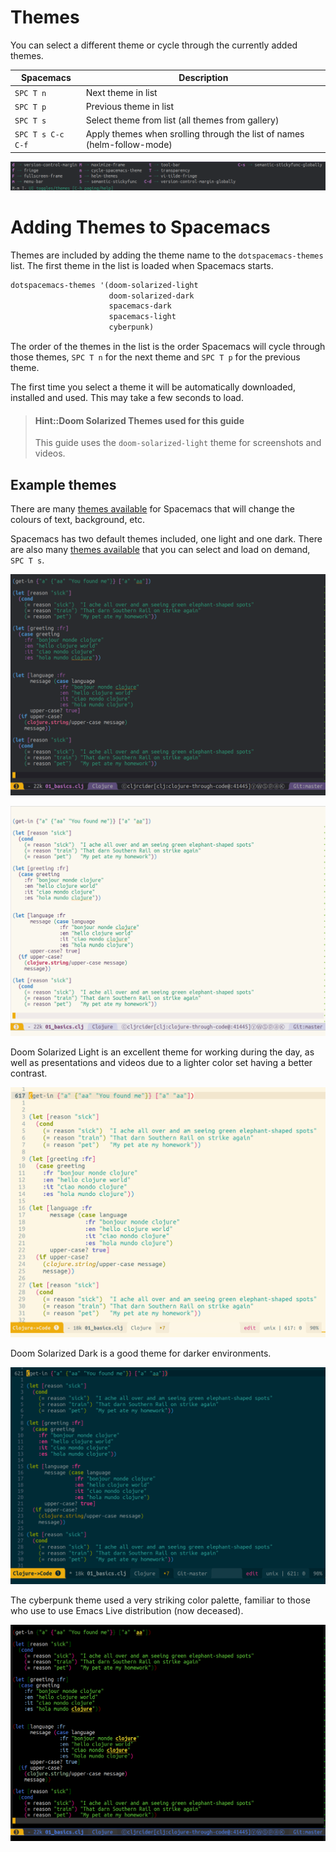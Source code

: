 # Themes
You can select a different theme or cycle through the currently added themes.

| Spacemacs         | Description                                                             |
|-------------------|-------------------------------------------------------------------------|
| `SPC T n`         | Next theme in list                                                      |
| `SPC T p`         | Previous theme in list                                                  |
| `SPC T s`         | Select theme from list (all themes from gallery)                        |
| `SPC T s C-c C-f` | Apply themes when srolling through the list of names (helm-follow-mode) |

[![Spacemacs Themes menu](/images/spacemacs-themes-menu.png)](/images/spacemacs-themes-menu.png)

# Adding Themes to Spacemacs
Themes are included by adding the theme name to the `dotspacemacs-themes` list.  The first theme in the list is loaded when Spacemacs starts.

```lisp
dotspacemacs-themes '(doom-solarized-light
                      doom-solarized-dark
                      spacemacs-dark
                      spacemacs-light
                      cyberpunk)
```

The order of the themes in the list is the order Spacemacs will cycle through those themes, `SPC T n` for the next theme and `SPC T p` for the previous theme.

The first time you select a theme it will be automatically downloaded, installed and used.  This may take a few seconds to load.

> #### Hint::Doom Solarized Themes used for this guide
> This guide uses the `doom-solarized-light` theme for screenshots and videos.

## Example themes
There are many [themes available](http://themegallery.robdor.com/) for Spacemacs that will change the colours of text, background, etc.

Spacemacs has two default themes included, one light and one dark.  There are also many [themes available](http://themegallery.robdor.com/) that you can select and load on demand, `SPC T s`.

![Spacemacs theme - spacemacs-dark](/images/spacemacs-theme-dark.png)

![Spacemacs theme - spacemacs-light](/images/spacemacs-theme-light.png)


Doom Solarized Light is an excellent theme for working during the day, as well as presentations and videos due to a lighter color set having a better contrast.

![Spacemacs theme - doom solarized light](/images/spacemacs-themes-doom-solarized-light.png)

Doom Solarized Dark is a good theme for darker environments.

![Spacemacs theme - doom solarized dark](/images/spacemacs-themes-doom-solarized-dark.png)

The cyberpunk theme used a very striking color palette, familiar to those who use to use Emacs Live distribution (now deceased).

![Spacemacs theme - spacemacs-cyberpunk](/images/spacemacs-theme-cyberpunk.png)
